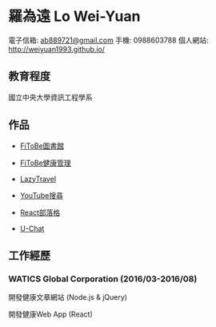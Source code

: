 # 羅為遠 Lo Wei-Yuan

電子信箱: ab889721@gmail.com
手機: 0988603788
個人網站: http://weiyuan1993.github.io/

## 教育程度

國立中央大學資訊工程學系

## 作品

- [FiToBe圖書館](http://www.fitobe.com/blog/zh)


- [FiToBe健康管理](http://www.fitobe.com/wapp)

- [LazyTravel](https://lazytravel.herokuapp.com/)

- [YouTube搜尋](http://www.weiyuan1993.byethost22.com/WebsiteDesign/React-YouTube/)

- [React部落格](https://blog-for-react-redux.herokuapp.com/)

- [U-Chat](http://u-chat-weiyuan.herokuapp.com/)



## 工作經歷

### WATICS Global Corporation (2016/03-2016/08)
開發健康文章網站 (Node.js & jQuery) 

開發健康Web App (React)

